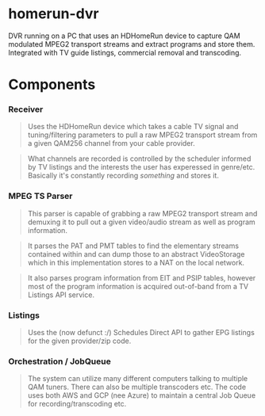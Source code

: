 # homerun-dvr

DVR running on a PC that uses an HDHomeRun device to capture QAM modulated MPEG2 transport streams and extract programs and store them. Integrated with TV guide listings, commercial removal and transcoding.

# Components

### Receiver

> Uses the HDHomeRun device which takes a cable TV signal and tuning/filtering parameters to pull a raw MPEG2 transport stream from a given QAM256 channel from your cable provider.

> What channels are recorded is controlled by the scheduler informed by TV listings and the interests
> the user has experessed in genre/etc. Basically it's constantly recording _something_ and stores it.

### MPEG TS Parser

> This parser is capable of grabbing a raw MPEG2 transport stream and demuxing it to pull out a given video/audio stream as well as program information.

> It parses the PAT and PMT tables to find the elementary streams contained within and can dump those to an abstract VideoStorage which in this implementation stores to a NAT on the local network.

> It also parses program information from EIT and PSIP tables, however most of the program information is acquired out-of-band from a TV Listings API service.

### Listings

> Uses the (now defunct :/) Schedules Direct API to
> gather EPG listings for the given provider/zip code.

### Orchestration / JobQueue

> The system can utilize many different computers talking to multiple QAM tuners. There can also be multiple transcoders etc. The code uses both AWS and GCP (nee Azure) to maintain a central Job Queue for recording/transcoding etc.
